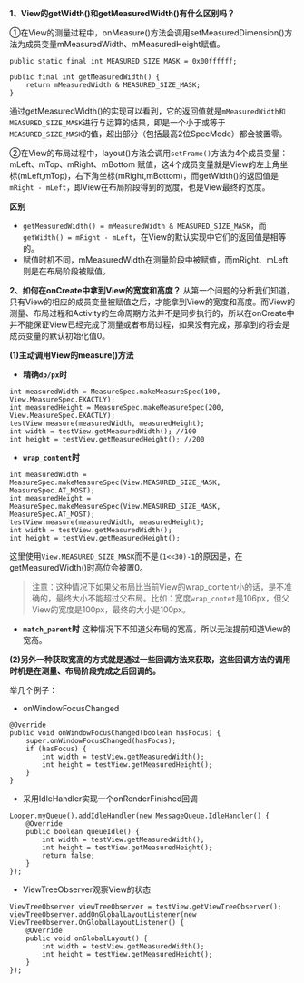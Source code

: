 **1、View的getWidth()和getMeasuredWidth()有什么区别吗？**

①在View的测量过程中，onMeasure()方法会调用setMeasuredDimension()方法为成员变量mMeasuredWidth、mMeasuredHeight赋值。
```
public static final int MEASURED_SIZE_MASK = 0x00ffffff;

public final int getMeasuredWidth() {
    return mMeasuredWidth & MEASURED_SIZE_MASK;
}
```
通过getMeasuredWidth()的实现可以看到，它的返回值就是```mMeasuredWidth和MEASURED_SIZE_MASK```进行与运算的结果，即是一个小于或等于```MEASURED_SIZE_MASK```的值，超出部分（包括最高2位SpecMode）都会被置零。

②在View的布局过程中，layout()方法会调用``setFrame()``方法为4个成员变量：mLeft、mTop、mRight、mBottom 赋值，这4个成员变量就是View的左上角坐标(mLeft,mTop)，右下角坐标(mRight,mBottom)，而getWidth()的返回值是```mRight - mLeft```，即View在布局阶段得到的宽度，也是View最终的宽度。

**区别**
-  ```getMeasuredWidth() = mMeasuredWidth & MEASURED_SIZE_MASK```，而 ```getWidth() = mRight - mLeft```，在View的默认实现中它们的返回值是相等的。
-  赋值时机不同，mMeasuredWidth在测量阶段中被赋值，而mRight、mLeft则是在布局阶段被赋值。

**2、如何在onCreate中拿到View的宽度和高度？**
从第一个问题的分析我们知道，只有View的相应的成员变量被赋值之后，才能拿到View的宽度和高度。而View的测量、布局过程和Activity的生命周期方法并不是同步执行的，所以在onCreate中并不能保证View已经完成了测量或者布局过程，如果没有完成，那拿到的将会是成员变量的默认初始化值0。

**(1)主动调用View的measure()方法**

- **精确```dp/px```时**
```
int measuredWidth = MeasureSpec.makeMeasureSpec(100, View.MeasureSpec.EXACTLY);
int measuredHeight = MeasureSpec.makeMeasureSpec(200, View.MeasureSpec.EXACTLY);
testView.measure(measuredWidth, measuredHeight);
int width = testView.getMeasuredWidth(); //100
int height = testView.getMeasuredHeight(); //200
```
- **```wrap_content```时**
```
int measuredWidth = MeasureSpec.makeMeasureSpec(View.MEASURED_SIZE_MASK, MeasureSpec.AT_MOST);
int measuredHeight = MeasureSpec.makeMeasureSpec(View.MEASURED_SIZE_MASK, MeasureSpec.AT_MOST);
testView.measure(measuredWidth, measuredHeight);
int width = testView.getMeasuredWidth();
int height = testView.getMeasuredHeight(); 
```
这里使用```View.MEASURED_SIZE_MASK```而不是```(1<<30)-1```的原因是，在getMeasuredWidth()时高位会被置0。
>注意：这种情况下如果父布局比当前View的wrap_content小的话，是不准确的，最终大小不能超过父布局。比如：宽度```wrap_contet```是106px，但父View的宽度是100px，最终的大小是100px。

-  **```match_parent```时**
这种情况下不知道父布局的宽高，所以无法提前知道View的宽高。

**(2)另外一种获取宽高的方式就是通过一些回调方法来获取，这些回调方法的调用时机是在测量、布局阶段完成之后回调的。**

举几个例子：

- onWindowFocusChanged
```
@Override
public void onWindowFocusChanged(boolean hasFocus) {
    super.onWindowFocusChanged(hasFocus);
    if (hasFocus) {
        int width = testView.getMeasuredWidth();
        int height = testView.getMeasuredHeight();
    }
}
```

- 采用IdleHandler实现一个onRenderFinished回调
```
Looper.myQueue().addIdleHandler(new MessageQueue.IdleHandler() {
    @Override
    public boolean queueIdle() {
        int width = testView.getMeasuredWidth();
        int height = testView.getMeasuredHeight();
        return false;
    }
});
```
- ViewTreeObserver观察View的状态
```
ViewTreeObserver viewTreeObserver = testView.getViewTreeObserver();
viewTreeObserver.addOnGlobalLayoutListener(new ViewTreeObserver.OnGlobalLayoutListener() {
    @Override
    public void onGlobalLayout() {
        int width = testView.getMeasuredWidth();
        int height = testView.getMeasuredHeight();
    }
});
```

